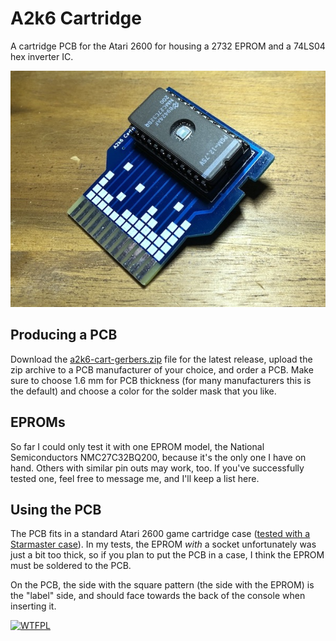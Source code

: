 # A2k6 Cartridge

A cartridge PCB for the Atari 2600 for housing a 2732 EPROM and a 74LS04 hex inverter IC.

![a2k6 pcb back](images/pcb-back.jpg)

## Producing a PCB

Download the [a2k6-cart-gerbers.zip](https://github.com/sarweiler/a2k6-cart/releases/latest/download/a2k6-cart-gerbers.zip) file for the latest release, upload the zip archive to a PCB manufacturer of your choice, and order a PCB. Make sure to choose 1.6 mm for PCB thickness (for many manufacturers this is the default) and choose a color for the solder mask that you like.

## EPROMs

So far I could only test it with one EPROM model, the National Semiconductors NMC27C32BQ200, because it's the only one I have on hand. Others with similar pin outs may work, too. If you've successfully tested one, feel free to message me, and I'll keep a list here.

## Using the PCB

The PCB fits in a standard Atari 2600 game cartridge case ([tested with a Starmaster case](images/pcb-case.jpg)). In my tests, the EPROM *with* a socket unfortunately was just a bit too thick, so if you plan to put the PCB in a case, I think the EPROM must be soldered to the PCB.

On the PCB, the side with the square pattern (the side with the EPROM) is the "label" side, and should face towards the back of the console when inserting it.


[![WTFPL](http://www.wtfpl.net/wp-content/uploads/2012/12/wtfpl-badge-4.png)](http://www.wtfpl.net)